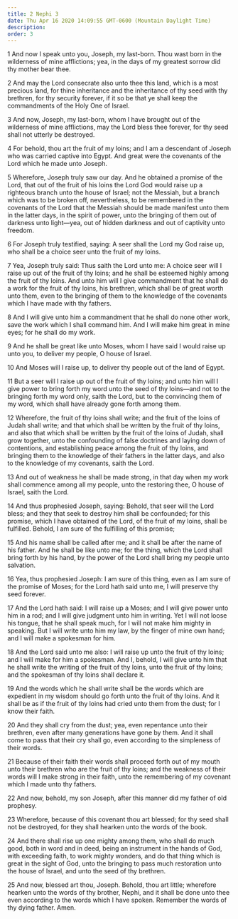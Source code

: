```yaml
---
title: 2 Nephi 3
date: Thu Apr 16 2020 14:09:55 GMT-0600 (Mountain Daylight Time)
description: 
order: 3
---
```


<p>
  1 And now I speak unto you, Joseph, my last-born. Thou wast born in the
  wilderness of mine afflictions; yea, in the days of my greatest sorrow did thy
  mother bear thee.
</p>
<p>
  2 And may the Lord consecrate also unto thee this land, which is a most
  precious land, for thine inheritance and the inheritance of thy seed with thy
  brethren, for thy security forever, if it so be that ye shall keep the
  commandments of the Holy One of Israel.
</p>
<p>
  3 And now, Joseph, my last-born, whom I have brought out of the wilderness of
  mine afflictions, may the Lord bless thee forever, for thy seed shall not
  utterly be destroyed.
</p>
<p>
  4 For behold, thou art the fruit of my loins; and I am a descendant of Joseph
  who was carried captive into Egypt. And great were the covenants of the Lord
  which he made unto Joseph.
</p>
<p>
  5 Wherefore, Joseph truly saw our day. And he obtained a promise of the Lord,
  that out of the fruit of his loins the Lord God would raise up a righteous
  branch unto the house of Israel; not the Messiah, but a branch which was to be
  broken off, nevertheless, to be remembered in the covenants of the Lord that
  the Messiah should be made manifest unto them in the latter days, in the
  spirit of power, unto the bringing of them out of darkness unto
  light&#x2014;yea, out of hidden darkness and out of captivity unto freedom.
</p>
<p>
  6 For Joseph truly testified, saying: A seer shall the Lord my God raise up,
  who shall be a choice seer unto the fruit of my loins.
</p>
<p>
  7 Yea, Joseph truly said: Thus saith the Lord unto me: A choice seer will I
  raise up out of the fruit of thy loins; and he shall be esteemed highly among
  the fruit of thy loins. And unto him will I give commandment that he shall do
  a work for the fruit of thy loins, his brethren, which shall be of great worth
  unto them, even to the bringing of them to the knowledge of the covenants
  which I have made with thy fathers.
</p>
<p>
  8 And I will give unto him a commandment that he shall do none other work,
  save the work which I shall command him. And I will make him great in mine
  eyes; for he shall do my work.
</p>
<p>
  9 And he shall be great like unto Moses, whom I have said I would raise up
  unto you, to deliver my people, O house of Israel.
</p>
<p>
  10 And Moses will I raise up, to deliver thy people out of the land of Egypt.
</p>
<p>
  11 But a seer will I raise up out of the fruit of thy loins; and unto him will
  I give power to bring forth my word unto the seed of thy loins&#x2014;and not
  to the bringing forth my word only, saith the Lord, but to the convincing them
  of my word, which shall have already gone forth among them.
</p>
<p>
  12 Wherefore, the fruit of thy loins shall write; and the fruit of the loins
  of Judah shall write; and that which shall be written by the fruit of thy
  loins, and also that which shall be written by the fruit of the loins of
  Judah, shall grow together, unto the confounding of false doctrines and laying
  down of contentions, and establishing peace among the fruit of thy loins, and
  bringing them to the knowledge of their fathers in the latter days, and also
  to the knowledge of my covenants, saith the Lord.
</p>
<p>
  13 And out of weakness he shall be made strong, in that day when my work shall
  commence among all my people, unto the restoring thee, O house of Israel,
  saith the Lord.
</p>
<p>
  14 And thus prophesied Joseph, saying: Behold, that seer will the Lord bless;
  and they that seek to destroy him shall be confounded; for this promise, which
  I have obtained of the Lord, of the fruit of my loins, shall be fulfilled.
  Behold, I am sure of the fulfilling of this promise;
</p>
<p>
  15 And his name shall be called after me; and it shall be after the name of
  his father. And he shall be like unto me; for the thing, which the Lord shall
  bring forth by his hand, by the power of the Lord shall bring my people unto
  salvation.
</p>
<p>
  16 Yea, thus prophesied Joseph: I am sure of this thing, even as I am sure of
  the promise of Moses; for the Lord hath said unto me, I will preserve thy seed
  forever.
</p>
<p>
  17 And the Lord hath said: I will raise up a Moses; and I will give power unto
  him in a rod; and I will give judgment unto him in writing. Yet I will not
  loose his tongue, that he shall speak much, for I will not make him mighty in
  speaking. But I will write unto him my law, by the finger of mine own hand;
  and I will make a spokesman for him.
</p>
<p>
  18 And the Lord said unto me also: I will raise up unto the fruit of thy
  loins; and I will make for him a spokesman. And I, behold, I will give unto
  him that he shall write the writing of the fruit of thy loins, unto the fruit
  of thy loins; and the spokesman of thy loins shall declare it.
</p>
<p>
  19 And the words which he shall write shall be the words which are expedient
  in my wisdom should go forth unto the fruit of thy loins. And it shall be as
  if the fruit of thy loins had cried unto them from the dust; for I know their
  faith.
</p>
<p>
  20 And they shall cry from the dust; yea, even repentance unto their brethren,
  even after many generations have gone by them. And it shall come to pass that
  their cry shall go, even according to the simpleness of their words.
</p>
<p>
  21 Because of their faith their words shall proceed forth out of my mouth unto
  their brethren who are the fruit of thy loins; and the weakness of their words
  will I make strong in their faith, unto the remembering of my covenant which I
  made unto thy fathers.
</p>
<p>
  22 And now, behold, my son Joseph, after this manner did my father of old
  prophesy.
</p>
<p>
  23 Wherefore, because of this covenant thou art blessed; for thy seed shall
  not be destroyed, for they shall hearken unto the words of the book.
</p>
<p>
  24 And there shall rise up one mighty among them, who shall do much good, both
  in word and in deed, being an instrument in the hands of God, with exceeding
  faith, to work mighty wonders, and do that thing which is great in the sight
  of God, unto the bringing to pass much restoration unto the house of Israel,
  and unto the seed of thy brethren.
</p>
<p>
  25 And now, blessed art thou, Joseph. Behold, thou art little; wherefore
  hearken unto the words of thy brother, Nephi, and it shall be done unto thee
  even according to the words which I have spoken. Remember the words of thy
  dying father. Amen.
</p>
